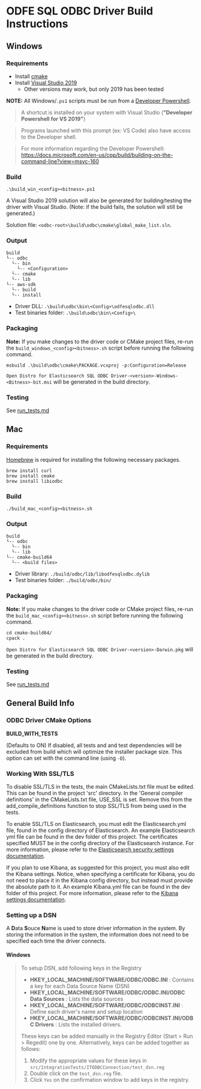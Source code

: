 # ODFE SQL ODBC Driver Build Instructions

## Windows

### Requirements

* Install [cmake](https://cmake.org/install/)
* Install [Visual Studio 2019](https://visualstudio.microsoft.com/vs/) 
  * Other versions may work, but only 2019 has been tested

**NOTE:** All Windows/`.ps1` scripts must be run from a [Developer Powershell](https://devblogs.microsoft.com/visualstudio/the-powershell-you-know-and-love-now-with-a-side-of-visual-studio/).

> A shortcut is installed on your system with Visual Studio (**"Developer Powershell for VS 2019"**)

> Programs launched with this prompt (ex: VS Code) also have access to the Developer shell.

> For more information regarding the Developer Powershell: https://docs.microsoft.com/en-us/cpp/build/building-on-the-command-line?view=msvc-160

### Build

```
.\build_win_<config><bitness>.ps1
```

A Visual Studio 2019 solution will also be generated for building/testing the driver with Visual Studio. (Note: if the build fails, the solution will still be generated.)

Solution file: `<odbc-root>\build\odbc\cmake\global_make_list.sln`.

### Output

```
build
└-- odbc
  └-- bin
    └-- <Configuration>
  └-- cmake
  └-- lib
└-- aws-sdk
  └-- build
  └-- install
```

* Driver DLL: `.\build\odbc\bin\<Config>\odfesqlodbc.dll`
* Test binaries folder: `.\build\odbc\bin\<Config>\`

### Packaging

**Note:** If you make changes to the driver code or CMake project files, re-run the `build_windows_<config><bitness>.sh` script before running the following command.

```
msbuild .\build\odbc\cmake\PACKAGE.vcxproj -p:Configuration=Release
```

`Open Distro for Elasticsearch SQL ODBC Driver-<version>-Windows-<Bitness>-bit.msi` will be generated in the build directory.

### Testing
See [run_tests.md](./run_tests.md)

## Mac

### Requirements

[Homebrew](https://brew.sh/) is required for installing the following necessary packages.
```
brew install curl
brew install cmake
brew install libiodbc
```

### Build

```
./build_mac_<config><bitness>.sh
```

### Output

```
build
└-- odbc
  └-- bin
  └-- lib
└-- cmake-build64
  └-- <build files>
```

* Driver library: `./build/odbc/lib/libodfesqlodbc.dylib`
* Test binaries folder: `./build/odbc/bin/`

### Packaging

**Note:** If you make changes to the driver code or CMake project files, re-run the `build_mac_<config><bitness>.sh` script before running the following command.

```
cd cmake-build64/
cpack .
```

`Open Distro for Elasticsearch SQL ODBC Driver-<version>-Darwin.pkg` will be generated in the build directory.

### Testing
See [run_tests.md](./run_tests.md)

## General Build Info

### ODBC Driver CMake Options

**BUILD_WITH_TESTS**

(Defaults to ON) If disabled, all tests and and test dependencies will be excluded from build which will optimize the installer package size. This option can set with the command line (using `-D`).

### Working With SSL/TLS

To disable SSL/TLS in the tests, the main CMakeLists.txt file must be edited. This can be found in the project 'src' directory. In the 'General compiler definitions' in the CMakeLists.txt file, USE_SSL is set. Remove this from the add_compile_definitions function to stop SSL/TLS from being used in the tests.

To enable SSL/TLS on Elasticsearch, you must edit the Elasticsearch.yml file, found in the config directory of Elasticsearch. An example Elasticsearch yml file can be found in the dev folder of this project. The certificates specified MUST be in the config directory of the Elasticsearch instance. For more information, please refer to the [Elasticsearch security settings documentation](https://www.elastic.co/guide/en/elasticsearch/reference/current/security-settings.html).

If you plan to use Kibana, as suggested for this project, you must also edit the Kibana settings. Notice, when specifying a certificate for Kibana, you do not need to place it in the Kibana config directory, but instead must provide the absolute path to it. An example Kibana.yml file can be found in the dev folder of this project. For more information, please refer to the [Kibana settings documentation](https://www.elastic.co/guide/en/kibana/current/settings.html).

### Setting up a DSN

A **D**ata **S**ouce **N**ame is used to store driver information in the system. By storing the information in the system, the information does not need to be specified each time the driver connects.

#### Windows

> To setup DSN, add following keys in the Registry
>
   >* **HKEY_LOCAL_MACHINE/SOFTWARE/ODBC/ODBC.INI** : Contains a key for each Data Source Name (DSN)
   >* **HKEY_LOCAL_MACHINE/SOFTWARE/ODBC/ODBC.INI/ODBC Data Sources** : Lists the data sources
   >* **HKEY_LOCAL_MACHINE/SOFTWARE/ODBC/ODBCINST.INI** :  Define each driver's name and setup location
   >* **HKEY_LOCAL_MACHINE/SOFTWARE/ODBC/ODBCINST.INI/ODBC Drivers** : Lists the installed drivers.
>
>These keys can be added manually in the Registry Editor (Start > Run > Regedit) one by one. Alternatively, keys can be added together as follows:
>
>1. Modify the appropriate values for these keys in `src/IntegrationTests/ITODBCConnection/test_dsn.reg`
>2. Double click on the `test_dsn.reg` file.
>3. Click `Yes` on the confirmation window to add keys in the registry.
